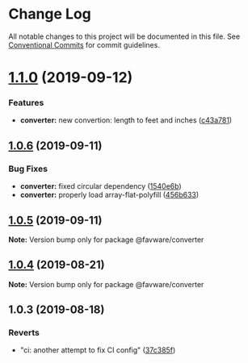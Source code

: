 # Change Log

All notable changes to this project will be documented in this file.
See [Conventional Commits](https://conventionalcommits.org) for commit guidelines.

# [1.1.0](https://github.com/favware/node-packages/compare/@favware/converter@1.0.6...@favware/converter@1.1.0) (2019-09-12)


### Features

* **converter:** new convertion: length to feet and inches ([c43a781](https://github.com/favware/node-packages/commit/c43a781))





## [1.0.6](https://github.com/favware/node-packages/compare/@favware/converter@1.0.5...@favware/converter@1.0.6) (2019-09-11)


### Bug Fixes

* **converter:** fixed circular dependency ([1540e6b](https://github.com/favware/node-packages/commit/1540e6b))
* **converter:** properly load array-flat-polyfill ([456b633](https://github.com/favware/node-packages/commit/456b633))





## [1.0.5](https://github.com/favware/node-packages/compare/@favware/converter@1.0.4...@favware/converter@1.0.5) (2019-09-11)

**Note:** Version bump only for package @favware/converter





## [1.0.4](https://github.com/favware/node-packages/compare/@favware/converter@1.0.3...@favware/converter@1.0.4) (2019-08-21)

**Note:** Version bump only for package @favware/converter





## 1.0.3 (2019-08-18)


### Reverts

* "ci: another attempt to fix CI config" ([37c385f](https://github.com/favware/node-packages/commit/37c385f))
